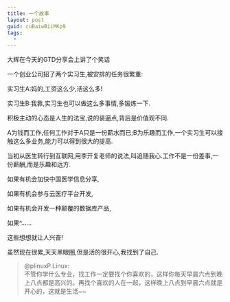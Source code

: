 ```yaml
---
title: 一个故事
layout: post
guid: cuBaiwBiiMKp9
tags:
  - 
---
```



大辉在今天的GTD分享会上讲了个笑话

一个创业公司招了两个实习生,被安排的任务很繁重:

实习生A:妈的,工资这么少,活这么多!

实习生B:我靠,实习生也可以做这么多事情,多锻炼一下.

积极主动的心态是人生的法宝,说的装逼点,背后是价值观不同.

A为钱而工作,任何工作对于A只是一份薪水而已;B为乐趣而工作,一个实习生可以接触这么多业务,能力可以得到很大的提高.

 

当初从医生转行到互联网,用李开复老师的说法,叫追随我心.工作不是一份差事,一份薪酬,而是乐趣和远方.

如果有机会加快中国医学信息分享,

如果有机会参与云医疗平台开发,

如果有机会开发一种颠覆的数据库产品,

如果^……

这些想想就让人兴奋!

 

虽然现在很累,天天黑眼圈,但是活的很开心,我找到了自己.

 

> @plinuxP.Linux:  
> 不管你学什么专业，找工作一定要找个你喜欢的，这样你每天早晨六点到晚上八点都是高兴的。再找个喜欢的人在一起，这样晚上八点到早晨六点就是开心的，这就是生活~~